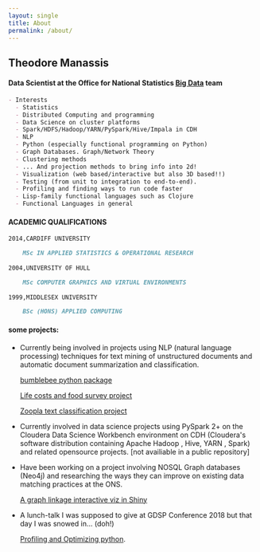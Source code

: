 ```yaml
---
layout: single
title: About
permalink: /about/
---
```


## Theodore Manassis 
#### Data Scientist at the Office for National Statistics [Big Data](https://onsbigdata.github.io/) team  

```markdown
- Interests
  - Statistics
  - Distributed Computing and programming
  - Data Science on cluster platforms 
  - Spark/HDFS/Hadoop/YARN/PySpark/Hive/Impala in CDH
  - NLP 
  - Python (especially functional programming on Python)
  - Graph Databases. Graph/Network Theory
  - Clustering methods 
  - ... And projection methods to bring info into 2d!
  - Visualization (web based/interactive but also 3D based!!)
  - Testing (from unit to integration to end-to-end).
  - Profiling and finding ways to run code faster 
  - Lisp-family functional languages such as Clojure
  - Functional Languages in general 

```

#### ACADEMIC QUALIFICATIONS
```markdown
2014,CARDIFF UNIVERSITY 

    MSc IN APPLIED STATISTICS & OPERATIONAL RESEARCH
    
2004,UNIVERSITY OF HULL 

    MSc COMPUTER GRAPHICS AND VIRTUAL ENVIRONMENTS
  
1999,MIDDLESEX UNIVERSITY   

    BSc (HONS) APPLIED COMPUTING
```

#### some projects:


- Currently being involved in projects using NLP (natural language processing) 
  techniques for text mining of unstructured documents and automatic document summarization and classification.
  
  [bumblebee python package](https://github.com/mamonu/bumblebee)

  [Life costs and food survey project](https://github.com/ONSBigData/LCF-project)
  
  [Zoopla text classification project](https://github.com/ONSBigData/housing_clf)
  

- Currently involved in data science projects using PySpark 2+ on the Cloudera Data Science Workbench 
  environment on CDH (Cloudera's software distribution containing Apache Hadoop , Hive, YARN , Spark) 
  and related opensource projects.
  [not availiable in a public repository]
  
- Have been working on a project involving NOSQL Graph databases (Neo4j) and researching the ways
  they can improve on existing data matching practices at the ONS.
  
  [A graph linkage interactive viz in Shiny](https://mamonu.shinyapps.io/GraphRecordLinkage/)

- A lunch-talk I was supposed to give at GDSP Conference 2018 but that day I was snowed in... (doh!)

  [Profiling and Optimizing python](https://github.com/mamonu/ProfilingOptimizingPy). 
   
